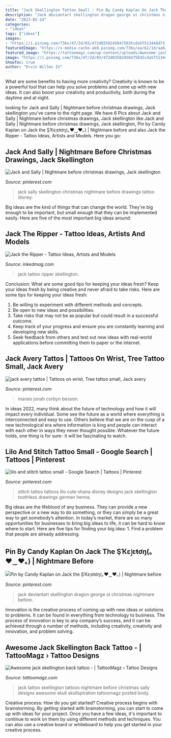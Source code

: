 ```yaml
---
title: "Jack Skellington Tattoo Small : Pin By Candy Kaplan On Jack The şҡɛٳɛŧơŋ(｡♥‿♥｡)"
description: "Jack deviantart skellington dragon george st christmas nightmare before"
date: "2023-02-14"
categories:
- "ideas"
tags: ["ideas"]
images:
- "https://i.pinimg.com/736x/47/2d/03/472d03582450475035cda5f513448d73--jack-skellington-jack-oconnell.jpg"
featuredImage: "https://s-media-cache-ak0.pinimg.com/736x/aa/62/1d/aa621d33aced9ed0781c22ad3566a705--lilo-and-stitch-tattoo-penelope.jpg"
featured_image: "https://tattoomagz.com/wp-content/uploads/Awesome-jack-skellington-back-tattoo.jpg"
image: "https://i.pinimg.com/736x/47/2d/03/472d03582450475035cda5f513448d73--jack-skellington-jack-oconnell.jpg"
ShowToc: true
author: "Ervin Willms IV"
---
```



What are some benefits to having more creativity?
Creativity is known to be a powerful tool that can help you solve problems and come up with new ideas. It can also boost your creativity and productivity, both during the daytime and at night.

	

		
looking for Jack and Sally | Nightmare before christmas drawings, Jack skellington you've came to the right page. We have 6 Pics about Jack and Sally | Nightmare before christmas drawings, Jack skellington like Jack and Sally | Nightmare before christmas drawings, Jack skellington, Pin by Candy Kaplan on Jack the ŞҠɛٳɛŧơŋ(｡♥‿♥｡) | Nightmare before and also Jack the Ripper - Tattoo Ideas, Artists and Models. Here you go:
		
    
## Jack And Sally | Nightmare Before Christmas Drawings, Jack Skellington

<img loading=lazy src="https://i.pinimg.com/736x/e8/45/ea/e845ea62d35067e2b32efcf522a4b8f7.jpg" onerror="this.onerror=null;this.src='https://tse2.mm.bing.net/th?id=OIP.zF-WPK1RRUVikJgSpLZphwHaK9&amp;pid=15.1';" alt="Jack and Sally | Nightmare before christmas drawings, Jack skellington">

_Source: pinterest.com_

>jack sally skellington christmas nightmare before drawings tattoo disney. 

	

Big ideas are the kind of things that can change the world. They're big enough to be important, but small enough that they can be implemented easily. Here are five of the most important big ideas around: 

    
## Jack The Ripper - Tattoo Ideas, Artists And Models

<img loading=lazy src="https://www.inkedmag.com/.image/t_share/MTU5MDMyNzg4NDYzNTkzMjQw/jack_skellington_ripped_tattoo.jpg" onerror="this.onerror=null;this.src='https://tse2.mm.bing.net/th?id=OIP.41PLlSq2Msi4xPE28GNrDAHaEk&amp;pid=15.1';" alt="Jack the Ripper - Tattoo Ideas, Artists and Models">

_Source: inkedmag.com_

>jack tattoo ripper skellington. 

	

Conclusion: What are some good tips for keeping your ideas fresh?
Keep your ideas fresh by being creative and never afraid to take risks. Here are some tips for keeping your ideas fresh:
1. Be willing to experiment with different methods and concepts.
2. Be open to new ideas and possibilities.
3. Take risks that may not be as popular but could result in a successful outcome. 
4. Keep track of your progress and ensure you are constantly learning and developing new skills. 
5. Seek feedback from others and test out new ideas with real-world applications before committing them to paper or the internet.

    
## Jack Avery Tattos | Tattoos On Wrist, Tree Tattoo Small, Jack Avery

<img loading=lazy src="https://i.pinimg.com/736x/38/a5/a7/38a5a7cbe5ee531331fddd2f3b263be5.jpg" onerror="this.onerror=null;this.src='https://tse4.mm.bing.net/th?id=OIP.fba6j1_aJhUBS7Gke5ARFAHaNJ&amp;pid=15.1';" alt="jack avery tattos | Tattoos on wrist, Tree tattoo small, Jack avery">

_Source: pinterest.com_

>marais jonah corbyn besson. 

	

In ideas 2022, many think about the future of technology and how it will impact every individual. Some see the future as a world where everything is interconnected and easy to use. Others believe that we are on the cusp of a new technological era where information is king and people can interact with each other in ways they never thought possible. Whatever the future holds, one thing is for sure- it will be fascinating to watch.

    
## Lilo And Stitch Tattoo Small - Google Search | Tattoos | Pinterest

<img loading=lazy src="https://s-media-cache-ak0.pinimg.com/736x/aa/62/1d/aa621d33aced9ed0781c22ad3566a705--lilo-and-stitch-tattoo-penelope.jpg" onerror="this.onerror=null;this.src='https://tse4.mm.bing.net/th?id=OIP.My5mbaRA5PmQkBUbvH0xPwHaJ4&amp;pid=15.1';" alt="lilo and stitch tattoo small - Google Search | Tattoos | Pinterest">

_Source: pinterest.com_

>stitch tattoo tattoos lilo cute ohana disney designs jack skellington toothless drawings german henna. 

	

Big ideas are the lifeblood of any business. They can provide a new perspective or a new way to do something, or they can simply be a great way to get somebody’s attention. In today’s market, there are so many opportunities for businesses to bring big ideas to life, it can be hard to know where to start. Here are five tips for finding your big idea: 1. Find a problem that people are already addressing.

    
## Pin By Candy Kaplan On Jack The ŞҠɛٳɛŧơŋ(｡♥‿♥｡) | Nightmare Before

<img loading=lazy src="https://i.pinimg.com/736x/47/2d/03/472d03582450475035cda5f513448d73--jack-skellington-jack-oconnell.jpg" onerror="this.onerror=null;this.src='https://tse3.mm.bing.net/th?id=OIP.mRCd7lUIwWBNNI0HqFnXVwHaLH&amp;pid=15.1';" alt="Pin by Candy Kaplan on Jack the ŞҠɛٳɛŧơŋ(｡♥‿♥｡) | Nightmare before">

_Source: pinterest.com_

>jack deviantart skellington dragon george st christmas nightmare before. 

	

Innovation is the creative process of coming up with new ideas or solutions to problems. It can be found in everything from technology to business. The process of innovation is key to any company’s success, and it can be achieved through a number of methods, including creativity, creativity and innovation, and problem solving.

    
## Awesome Jack Skellington Back Tattoo - | TattooMagz › Tattoo Designs

<img loading=lazy src="https://tattoomagz.com/wp-content/uploads/Awesome-jack-skellington-back-tattoo.jpg" onerror="this.onerror=null;this.src='https://tse3.mm.bing.net/th?id=OIP.k_F1hbb8RmeDdEZdR5WTKAHaJ3&amp;pid=15.1';" alt="Awesome jack skellington back tattoo - | TattooMagz › Tattoo Designs">

_Source: tattoomagz.com_

>jack tattoo skellington tattoos nightmare before christmas sally designs awesome skull skullspiration tattoomagz posted body. 

	

Creative process: How do you get started?
Creative process begins with brainstorming. By getting started with brainstorming, you can start to come up with ideas for your project. Once you have a few ideas, it's important to continue to work on them by using different methods and techniques. You can also use a creative board or whiteboard to help you get started in your creative process.

